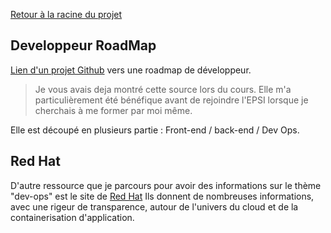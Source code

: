 [Retour à la racine du projet](https://github.com/EPradillon/veille-informatique)  

## Developpeur RoadMap
[Lien d'un projet Github](https://github.com/kamranahmedse/developer-roadmap) vers une roadmap de développeur.  
> Je vous avais deja montré cette source lors du cours. Elle m'a particulièrement été bénéfique avant de rejoindre l'EPSI lorsque je cherchais à me former par moi même.  

Elle est découpé en plusieurs partie : Front-end / back-end / Dev Ops.

## Red Hat
D'autre ressource que je parcours pour avoir des informations sur le thème "dev-ops" est le site de [Red Hat](https://www.redhat.com/en)
Ils donnent de nombreuses informations, avec une rigeur de transparence, autour de l'univers du cloud et de la containerisation d'application. 
